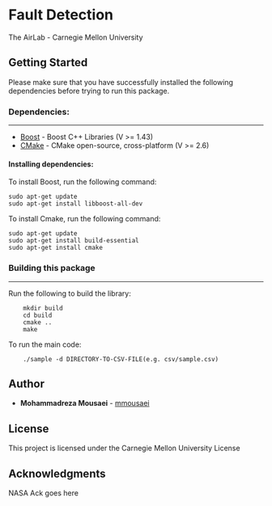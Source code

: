 # Fault Detection

The AirLab - Carnegie Mellon University

## Getting Started

Please make sure that you have successfully installed the following dependencies before trying to run this package.
### Dependencies:
---------------------

* [Boost](https://www.boost.org/) - Boost C++ Libraries (V >= 1.43)
* [CMake](https://cmake.org/) - CMake open-source, cross-platform (V >= 2.6)

#### Installing dependencies:

To install Boost, run the following command:

```
sudo apt-get update
sudo apt-get install libboost-all-dev
```

To install Cmake, run the following command:

```
sudo apt-get update
sudo apt-get install build-essential
sudo apt-get install cmake
```

### Building this package
---------------------
Run the following to build the library:

```
    mkdir build
    cd build
    cmake ..
    make
```

To run the main code:

```
    ./sample -d DIRECTORY-TO-CSV-FILE(e.g. csv/sample.csv)
```

## Author

* **Mohammadreza Mousaei** - [mmousaei](https://github.com/mmousaei)

## License

This project is licensed under the Carnegie Mellon University License

## Acknowledgments

NASA Ack goes here
